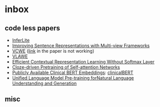 # inbox

## code less papers

* [InferLite](http://aclweb.org/anthology/D18-1524)
* [Improving Sentence Representations with Multi-view Frameworks](https://arxiv.org/abs/1810.01064)
* [VCWE](https://arxiv.org/abs/1902.08795) ([link](https://github.com/FudanNLP/VCWE) in the paper is not working)
* [VLAWE](https://arxiv.org/abs/1902.08850)
* [Efficient Contextual Representation Learning Without Softmax Layer](https://arxiv.org/abs/1902.11269)
* [Cloze-driven Pretraining of Self-attention Networks](https://arxiv.org/abs/1903.07785)
* [Publicly Available Clinical BERT Embeddings](https://arxiv.org/abs/1904.03323): [clinicalBERT](https://github.com/EmilyAlsentzer/clinicalBERT)
* [Unified Language Model Pre-training forNatural Language Understanding and Generation](https://arxiv.org/abs/1905.03197)

## misc
